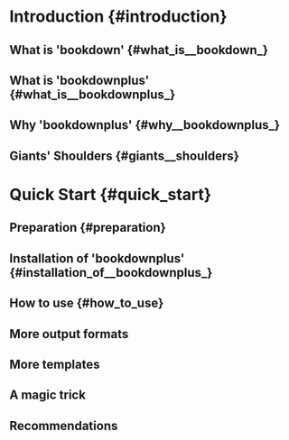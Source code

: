# Introduction {#introduction}
## What is 'bookdown' {#what_is__bookdown_}
## What is 'bookdownplus' {#what_is__bookdownplus_}
## Why 'bookdownplus' {#why__bookdownplus_}
## Giants' Shoulders {#giants__shoulders}
# Quick Start {#quick_start}
## Preparation {#preparation}
## Installation of 'bookdownplus' {#installation_of__bookdownplus_}
## How to use {#how_to_use}
## More output formats
## More templates
## A magic trick
## Recommendations
